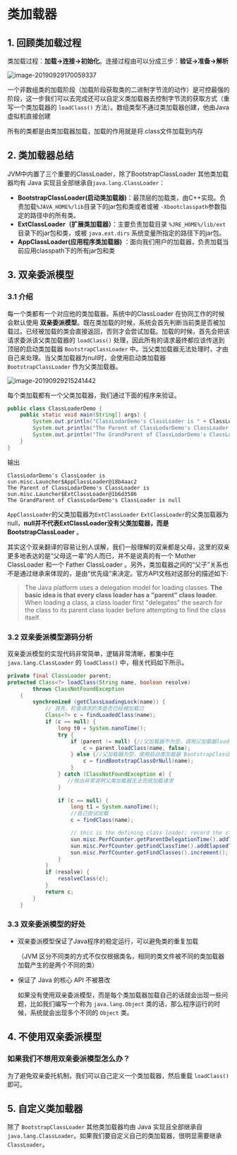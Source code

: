 # 类加载器

## 1. 回顾类加载过程

类加载过程：**加载->连接->初始化**。连接过程由可以分成三步：**验证->准备->解析**

![image-20190929170059337](https://gitee.com/zszdevelop/blogimage/raw/master/img/image-20190929170059337.png)

一个非数组类的加载阶段（加载阶段获取类的二进制字节流的动作）是可控最强的阶段，这一步我们可以去完成还可以自定义类加载器去控制字节流的获取方式（重写一个类加载器的 `loadClass()` 方法）。数组类型不通过类加载器创建，他由Java虚拟机直接创建

所有的类都是由类加载器加载，加载的作用就是将.class文件加载到内存

## 2. 类加载器总结

JVM中内置了三个重要的ClassLoader，除了BootstrapClassLoader 其他类加载器均有 Java 实现且全部继承自`java.lang.ClassLoader`：

- **BootstrapClassLoader(启动类加载器)**：最顶层的加载类，由C++实现。负责加载`%JAVA_HOME%/lib`目录下的jar包和类或者或被 `-Xbootclasspath`参数指定的路径中的所有类。
- **ExtClassLoader（扩展类加载器）**：主要负责加载目录 `%JRE_HOME%/lib/ext` 目录下的jar包和类，或被 `java.ext.dirs` 系统变量所指定的路径下的jar包。
- **AppClassLoader(应用程序类加载器)** ：面向我们用户的加载器，负责加载当前应用classpath下的所有jar包和类

## 3. 双亲委派模型

### 3.1 介绍

每一个类都有一个对应他的类加载器。系统中的ClassLoader 在协同工作的时候会默认使用 **双亲委派模型**。既在类加载的时候，系统会首先判断当前类是否被加载过。已经被加载的类会直接返回，否则才会尝试加载。加载的时候，首先会把该请求委派该父类加载器的 `loadClass()` 处理，因此所有的请求最终都应该传送到顶层的启动类加载器 `BootstrapClassLoader` 中。当父类加载器无法处理时，才由自己来处理。当父类加载器为null时，会使用启动类加载器 `BootstrapClassLoader` 作为父类加载器。

![image-20190929215241442](https://gitee.com/zszdevelop/blogimage/raw/master/img/image-20190929215241442.png)

每个类加载都有一个父类加载器，我们通过下面的程序来验证。

```java
public class ClassLoaderDemo {
    public static void main(String[] args) {
        System.out.println("ClassLodarDemo's ClassLoader is " + ClassLoaderDemo.class.getClassLoader());
        System.out.println("The Parent of ClassLodarDemo's ClassLoader is " + ClassLoaderDemo.class.getClassLoader().getParent());
        System.out.println("The GrandParent of ClassLodarDemo's ClassLoader is " + ClassLoaderDemo.class.getClassLoader().getParent().getParent());
    }
}
```

输出

```
ClassLodarDemo's ClassLoader is sun.misc.Launcher$AppClassLoader@18b4aac2
The Parent of ClassLodarDemo's ClassLoader is sun.misc.Launcher$ExtClassLoader@1b6d3586
The GrandParent of ClassLodarDemo's ClassLoader is null
```

`AppClassLoader`的父类加载器为`ExtClassLoader` `ExtClassLoader`的父类加载器为null，**null并不代表ExtClassLoader没有父类加载器，而是 BootstrapClassLoader** 。

其实这个双亲翻译的容易让别人误解，我们一般理解的双亲都是父母，这里的双亲更多地表达的是“父母这一辈”的人而已，并不是说真的有一个 Mother ClassLoader 和一个 Father ClassLoader 。另外，类加载器之间的“父子”关系也不是通过继承来体现的，是由“优先级”来决定。官方API文档对这部分的描述如下:

> The Java platform uses a delegation model for loading classes. **The basic idea is that every class loader has a "parent" class loader.** When loading a class, a class loader first "delegates" the search for the class to its parent class loader before attempting to find the class itself.

### 3.2 双亲委派模型源码分析

双亲委派模型的实现代码非常简单，逻辑非常清晰，都集中在 `java.lang.ClassLoader` 的 `loadClass()` 中，相关代码如下所示。

```java
private final ClassLoader parent; 
protected Class<?> loadClass(String name, boolean resolve)
        throws ClassNotFoundException
    {
        synchronized (getClassLoadingLock(name)) {
            // 首先，检查请求的类是否已经被加载过
            Class<?> c = findLoadedClass(name);
            if (c == null) {
                long t0 = System.nanoTime();
                try {
                    if (parent != null) {//父加载器不为空，调用父加载器loadClass()方法处理
                        c = parent.loadClass(name, false);
                    } else {//父加载器为空，使用启动类加载器 BootstrapClassLoader 加载
                        c = findBootstrapClassOrNull(name);
                    }
                } catch (ClassNotFoundException e) {
                   //抛出异常说明父类加载器无法完成加载请求
                }
                
                if (c == null) {
                    long t1 = System.nanoTime();
                    //自己尝试加载
                    c = findClass(name);

                    // this is the defining class loader; record the stats
                    sun.misc.PerfCounter.getParentDelegationTime().addTime(t1 - t0);
                    sun.misc.PerfCounter.getFindClassTime().addElapsedTimeFrom(t1);
                    sun.misc.PerfCounter.getFindClasses().increment();
                }
            }
            if (resolve) {
                resolveClass(c);
            }
            return c;
        }
    }
```

### 3.3 双亲委派模型的好处

- 双亲委派模型保证了Java程序的稳定运行，可以避免类的重复加载

  （JVM 区分不同类的方式不仅仅根据类名，相同的类文件被不同的类加载器加载产生的是两个不同的类）

- 保证了 Java 的核心 API 不被篡改

  如果没有使用双亲委派模型，而是每个类加载器加载自己的话就会出现一些问题，比如我们编写一个称为 `java.lang.Object` 类的话，那么程序运行的时候，系统就会出现多个不同的 `Object` 类。

## 4. 不使用双亲委派模型

### 如果我们不想用双亲委派模型怎么办？

为了避免双亲委托机制，我们可以自己定义一个类加载器，然后重载 `loadClass()` 即可。

## 5. 自定义类加载器

除了 `BootstrapClassLoader` 其他类加载器均由 Java 实现且全部继承自`java.lang.ClassLoader`。如果我们要自定义自己的类加载器，很明显需要继承 `ClassLoader`。